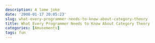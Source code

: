 ```yaml
---
description: A lame joke
date: '2008-01-17 20:05:23'
slug: what-every-programmer-needs-to-know-about-category-theory
title: What Every Programmer Needs to Know About Category Theory
categories: [Amusements]
tags: fun
---
```


